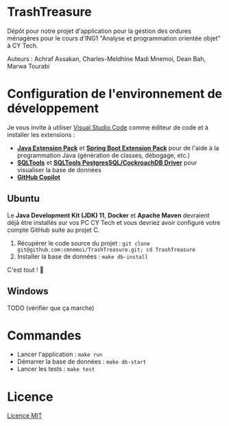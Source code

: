 # TrashTreasure

Dépôt pour notre projet d'application pour la gestion des ordures ménagères pour le cours d'ING1 "Analyse et programmation orientée objet" à CY Tech.

Auteurs : Achraf Assakan, Charles-Meldhine Madi Mnemoi, Dean Bah, Marwa Tourabi

# Configuration de l'environnement de développement

Je vous invite à utiliser [Visual Studio Code](https://code.visualstudio.com/) comme éditeur de code et à installer les extensions :
  -  [**Java Extension Pack**](https://marketplace.visualstudio.com/items?itemName=vscjava.vscode-java-pack) et [**Spring Boot Extension Pack**](https://marketplace.visualstudio.com/items?itemName=Pivotal.vscode-boot-dev-pack) pour de l'aide à la programmation Java (génération de classes, débogage, etc.)
  - [**SQLTools**](https://marketplace.visualstudio.com/items?itemName=mtxr.sqltools) et [**SQLTools PostgresSQL/CockroachDB Driver**](https://marketplace.visualstudio.com/items?itemName=mtxr.sqltools-driver-pg) pour visualiser la base de données
  - [**GitHub Copilot**](https://marketplace.visualstudio.com/items?itemName=GitHub.copilot)

## Ubuntu

Le **Java Development Kit (JDK) 11**, **Docker** et **Apache Maven** devraient déjà être installés sur vos PC CY Tech et vous devriez avoir configuré votre compte GitHub suite au projet C.

1) Récupérer le code source du projet : `git clone git@github.com:cmnemoi/TrashTreasure.git; cd TrashTreasure`
2) Installer la base de données : `make db-install`

C'est tout ! 🥳

## Windows

TODO (vérifier que ça marche)

# Commandes

* Lancer l'application : `make run`
* Démarrer la base de données : `make db-start`
* Lancer les tests : `make test`

# Licence

[Licence MIT](LICENSE) 